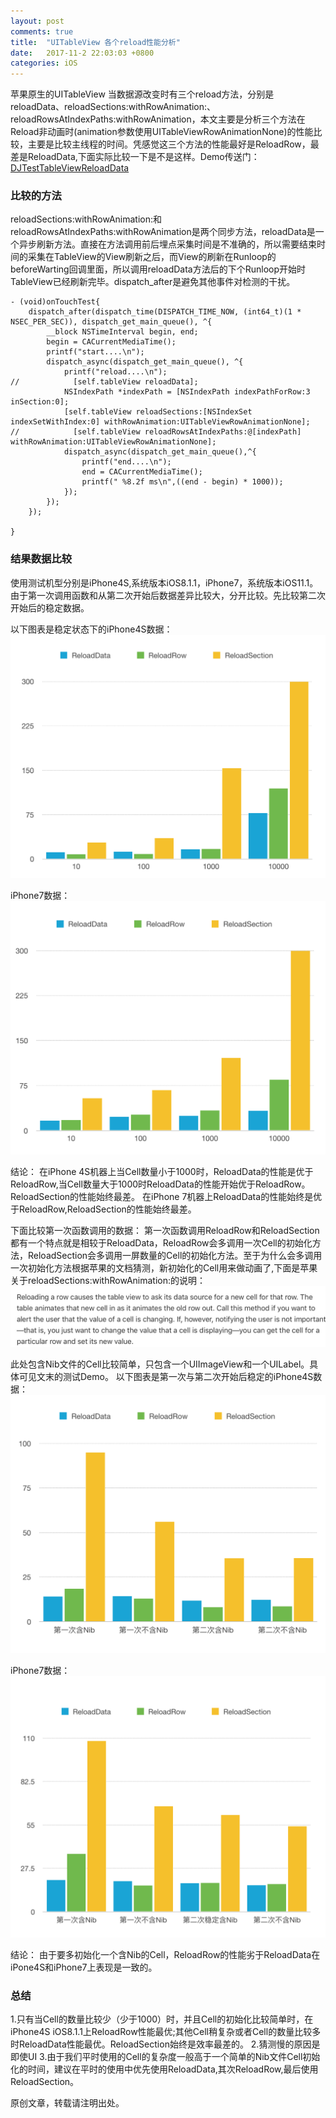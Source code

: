 ```yaml
---
layout: post
comments: true
title:  "UITableView 各个reload性能分析"
date:   2017-11-2 22:03:03 +0800
categories: iOS
---
```


苹果原生的UITableView 当数据源改变时有三个reload方法，分别是reloadData、reloadSections:withRowAnimation:、reloadRowsAtIndexPaths:withRowAnimation，本文主要是分析三个方法在Reload非动画时(animation参数使用UITableViewRowAnimationNone)的性能比较，主要是比较主线程的时间。凭感觉这三个方法的性能最好是ReloadRow，最差是ReloadData,下面实际比较一下是不是这样。Demo传送门：[DJTestTableViewReloadData](https://github.com/Dokay/DJTestDemo/tree/master/DJTestTableViewReloadData)

### 比较的方法
reloadSections:withRowAnimation:和reloadRowsAtIndexPaths:withRowAnimation是两个同步方法，reloadData是一个异步刷新方法。直接在方法调用前后埋点采集时间是不准确的，所以需要结束时间的采集在TableView的View刷新之后，而View的刷新在Runloop的beforeWarting回调里面，所以调用reloadData方法后的下个Runloop开始时TableView已经刷新完毕。dispatch_after是避免其他事件对检测的干扰。
```
- (void)onTouchTest{
    dispatch_after(dispatch_time(DISPATCH_TIME_NOW, (int64_t)(1 * NSEC_PER_SEC)), dispatch_get_main_queue(), ^{
        __block NSTimeInterval begin, end;
        begin = CACurrentMediaTime();
        printf("start....\n");
        dispatch_async(dispatch_get_main_queue(), ^{
            printf("reload....\n");
//            [self.tableView reloadData];
            NSIndexPath *indexPath = [NSIndexPath indexPathForRow:3 inSection:0];
            [self.tableView reloadSections:[NSIndexSet indexSetWithIndex:0] withRowAnimation:UITableViewRowAnimationNone];
//            [self.tableView reloadRowsAtIndexPaths:@[indexPath] withRowAnimation:UITableViewRowAnimationNone];
            dispatch_async(dispatch_get_main_queue(),^{
                printf("end....\n");
                end = CACurrentMediaTime();
                printf(" %8.2f ms\n",((end - begin) * 1000));
            });
        });
    });
    
}
```

### 结果数据比较
使用测试机型分别是iPhone4S,系统版本iOS8.1.1，iPhone7，系统版本iOS11.1。由于第一次调用函数和从第二次开始后数据差异比较大，分开比较。先比较第二次开始后的稳定数据。

以下图表是稳定状态下的iPhone4S数据：
![](/images/posts/reloaddata/Reload_4S_2.png)

iPhone7数据：
![](/images/posts/reloaddata/Reload_7_2.png)

结论：
在iPhone 4S机器上当Cell数量小于1000时，ReloadData的性能是优于ReloadRow,当Cell数量大于1000时ReloadData的性能开始优于ReloadRow。ReloadSection的性能始终最差。
在iPhone 7机器上ReloadData的性能始终是优于ReloadRow,ReloadSection的性能始终最差。


下面比较第一次函数调用的数据：
第一次函数调用ReloadRow和ReloadSection都有一个特点就是相较于ReloadData，ReloadRow会多调用一次Cell的初始化方法，ReloadSection会多调用一屏数量的Cell的初始化方法。至于为什么会多调用一次初始化方法根据苹果的文档猜测，新初始化的Cell用来做动画了,下面是苹果关于reloadSections:withRowAnimation:的说明：
![](/images/posts/reloaddata/ReloadRow_apple.jpg)

此处包含Nib文件的Cell比较简单，只包含一个UIImageView和一个UILabel。具体可见文末的测试Demo。
以下图表是第一次与第二次开始后稳定的iPhone4S数据：
![](/images/posts/reloaddata/Reload_4S_1.png)

iPhone7数据：
![](/images/posts/reloaddata/Reload_7_1.png)

结论：
由于要多初始化一个含Nib的Cell，ReloadRow的性能劣于ReloadData在iPone4S和iPhone7上表现是一致的。

### 总结
1.只有当Cell的数量比较少（少于1000）时，并且Cell的初始化比较简单时，在iPhone4S iOS8.1.1上ReloadRow性能最优;其他Cell稍复杂或者Cell的数量比较多时ReloadData性能最优。ReloadSection始终是效率最差的。
2.猜测慢的原因是即使UI
3.由于我们平时使用的Cell的复杂度一般高于一个简单的Nib文件Cell初始化的时间，建议在平时的使用中优先使用ReloadData,其次ReloadRow,最后使用ReloadSection。


原创文章，转载请注明出处。

